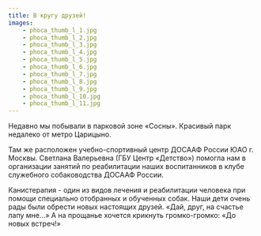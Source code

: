 ```yaml
---
title: В кругу друзей!
images:
    - phoca_thumb_l_1.jpg
    - phoca_thumb_l_2.jpg
    - phoca_thumb_l_3.jpg
    - phoca_thumb_l_4.jpg
    - phoca_thumb_l_5.jpg
    - phoca_thumb_l_6.jpg
    - phoca_thumb_l_7.jpg
    - phoca_thumb_l_8.jpg
    - phoca_thumb_l_9.jpg
    - phoca_thumb_l_10.jpg
    - phoca_thumb_l_11.jpg
---
```


Недавно мы побывали в парковой зоне «Сосны». Красивый парк недалеко от метро Царицыно.

<!--more-->
Там же расположен учебно-спортивный центр ДОСААФ России ЮАО г. Москвы. Светлана Валерьевна (ГБУ Центр «Детство») помогла нам в организации занятий по реабилитации наших воспитанников в клубе служебного собаководства ДОСААФ России.

Канистерапия - один из видов лечения и реабилитации человека при помощи специально отобранных и обученных собак. Наши дети очень рады были обрести новых настоящих друзей. «Дай, друг, на счастье лапу мне…» А на прощанье хочется крикнуть громко-громко: «До новых встреч!»
